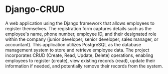# Django-CRUD
A web application using the Django framework that allows employees to register themselves. The registration form captures details such as the employee's name, phone number, employee ID, and their designated role within the company (junior developer, senior developer, sales manager, or accountant). This application utilizes PostgreSQL as the database management system to store and retrieve employee data. The project incorporates CRUD (Create, Read, Update, Delete) operations, enabling employees to register (create), view existing records (read), update their information if needed, and potentially remove their records from the system.
